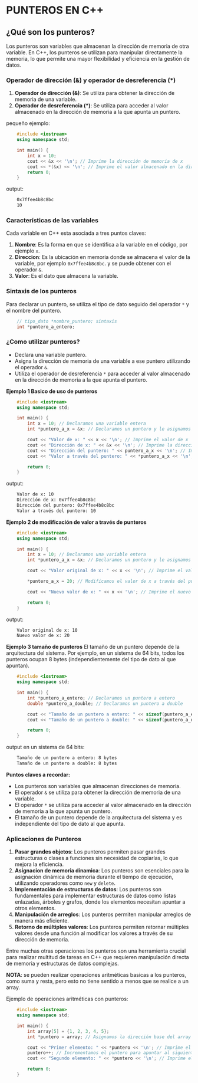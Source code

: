 # PUNTEROS EN C++

## ¿Qué son los punteros?
Los punteros son variables que almacenan la dirección de memoria de otra variable. En C++, los punteros se utilizan para manipular directamente la memoria, lo que permite una mayor flexibilidad y eficiencia en la gestión de datos.

### Operador de dirección (&) y operador de desreferencia (*)

1. **Operador de dirección (&)**: Se utiliza para obtener la dirección de memoria de una variable.
2. **Operador de desreferencia (*)**: Se utiliza para acceder al valor almacenado en la dirección de memoria a la que apunta un puntero.

pequeño ejemplo:

```cpp
    #include <iostream>
    using namespace std;

    int main() {
        int x = 10;
        cout << &x << '\n'; // Imprime la dirección de memoria de x
        cout << *(&x) << '\n'; // Imprime el valor almacenado en la dirección de memoria de x
        return 0;
    }
```

output:
``` bash
    0x7ffee4b8c8bc
    10
```

### Características de las variables
Cada variable en C++ esta asociada a tres puntos claves:

1. **Nombre**: Es la forma en que se identifica a la variable en el código, por ejemplo `x`.
2. **Direccion**: Es la ubicación en memoria donde se almacena el valor de la variable, por ejemplo `0x7ffee4b8c8bc`. y se puede obtener con el operador `&`.
3. **Valor**: Es el dato que almacena la variable.

### Sintaxis de los punteros
Para declarar un puntero, se utiliza el tipo de dato seguido del operador `*` y el nombre del puntero.

```cpp
    // tipo_dato *nombre_puntero; sintaxis
    int *puntero_a_entero;
```

### ¿Como utilizar punteros?

* Declara una variable puntero.
* Asigna la dirección de memoria de una variable a ese puntero utilizando el operador `&`.
* Utiliza el operador de desreferencia `*` para acceder al valor almacenado en la dirección de memoria a la que apunta el puntero.

**Ejemplo 1 Basico de uso de punteros**
```cpp
    #include <iostream>
    using namespace std;

    int main() {
        int x = 10; // Declaramos una variable entera
        int *puntero_a_x = &x; // Declaramos un puntero y le asignamos la dirección de x

        cout << "Valor de x: " << x << '\n'; // Imprime el valor de x
        cout << "Dirección de x: " << &x << '\n'; // Imprime la dirección de x
        cout << "Dirección del puntero: " << puntero_a_x << '\n'; // Imprime la dirección almacenada en el puntero (que es la dirección de x)
        cout << "Valor a través del puntero: " << *puntero_a_x << '\n'; // Imprime el valor a través del puntero

        return 0;
    }
```

output:
``` bash
    Valor de x: 10
    Dirección de x: 0x7ffee4b8c8bc
    Dirección del puntero: 0x7ffee4b8c8bc
    Valor a través del puntero: 10
```

**Ejemplo 2 de modificación de valor a través de punteros**
```cpp
    #include <iostream>
    using namespace std;

    int main() {
        int x = 10; // Declaramos una variable entera
        int *puntero_a_x = &x; // Declaramos un puntero y le asignamos la dirección de x

        cout << "Valor original de x: " << x << '\n'; // Imprime el valor original de x

        *puntero_a_x = 20; // Modificamos el valor de x a través del puntero

        cout << "Nuevo valor de x: " << x << '\n'; // Imprime el nuevo valor de x

        return 0;
    }
```

output:
``` bash
    Valor original de x: 10
    Nuevo valor de x: 20
```

**Ejemplo 3 tamaño de punteros**
El tamaño de un puntero depende de la arquitectura del sistema. Por ejemplo, en un sistema de 64 bits, todos los punteros ocupan 8 bytes (independientemente del tipo de dato al que apuntan).
```cpp
    #include <iostream>
    using namespace std;

    int main() {
        int *puntero_a_entero; // Declaramos un puntero a entero
        double *puntero_a_double; // Declaramos un puntero a double

        cout << "Tamaño de un puntero a entero: " << sizeof(puntero_a_entero) << " bytes\n"; // Imprime el tamaño de un puntero a entero
        cout << "Tamaño de un puntero a double: " << sizeof(puntero_a_double) << " bytes\n"; // Imprime el tamaño de un puntero a double

        return 0;
    }
```

output en un sistema de 64 bits:
``` bash
    Tamaño de un puntero a entero: 8 bytes
    Tamaño de un puntero a double: 8 bytes
```

**Puntos claves a recordar:**
- Los punteros son variables que almacenan direcciones de memoria.
- El operador `&` se utiliza para obtener la dirección de memoria de una variable.
- El operador `*` se utiliza para acceder al valor almacenado en la dirección de memoria a la que apunta un puntero.
- El tamaño de un puntero depende de la arquitectura del sistema y es independiente del tipo de dato al que apunta.

### Aplicaciones de Punteros
1. **Pasar grandes objetos**: Los punteros permiten pasar grandes estructuras o clases a funciones sin necesidad de copiarlas, lo que mejora la eficiencia.
2. **Asignacion de memoria dinamica**: Los punteros son esenciales para la asignación dinámica de memoria durante el tiempo de ejecución, utilizando operadores como `new` y `delete`.
3. **Implementación de estructuras de datos**: Los punteros son fundamentales para implementar estructuras de datos como listas enlazadas, árboles y grafos, donde los elementos necesitan apuntar a otros elementos.
4. **Manipulación de arreglos**: Los punteros permiten manipular arreglos de manera más eficiente.
5. **Retorno de múltiples valores**: Los punteros permiten retornar múltiples valores desde una función al modificar los valores a través de su dirección de memoria.

Entre muchas otras operaciones los punteros son una herramienta crucial para realizar multitud de tareas en C++ que requieren manipulación directa de memoria y estructuras de datos complejas.

**NOTA**: se pueden realizar operaciones aritméticas basicas a los punteros, como suma y resta, pero esto no tiene sentido a menos que se realice a un array.

Ejemplo de operaciones aritméticas con punteros:
```cpp
    #include <iostream>
    using namespace std;

    int main() {
        int array[5] = {1, 2, 3, 4, 5};
        int *puntero = array; // Asignamos la dirección base del array al puntero

        cout << "Primer elemento: " << *puntero << '\n'; // Imprime el primer elemento (1)
        puntero++; // Incrementamos el puntero para apuntar al siguiente elemento
        cout << "Segundo elemento: " << *puntero << '\n'; // Imprime el segundo elemento (2)

        return 0;
    }
```